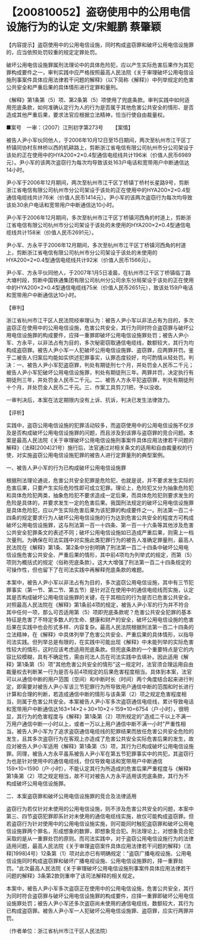 # 【200810052】盗窃使用中的公用电信设施行为的认定 文/宋鲲鹏 蔡肇颖

【内容提示】盗窃使用中的公用电信设施，同时构成盗窃罪和破坏公用电信设施罪的，应当依照处罚较重的规定定罪处罚。

破坏公用电信设施罪属刑法理论中的具体危险犯，应以产生实际危害后果作为其犯罪构成要件之一，审判实践中应严格按照最高人民法院《关于审理破坏公用电信设施刑事案件具体应用法律若干问题的解释》（以下简称《解释》）中列举规定的危害公共安全和严重后果的具体情形进行定罪和量刑。

《解释》第1条第（5）项、第2条第（5）项使用了兜底条款。审判实践中如何适用兜底条款，如何准确认定行为人的行为是否属于其他危害公共安全的情形、是否造成其他严重后果，要求法官应根据立法精神，恰当行使自由裁量权。

■案号　一审：（2007）江刑初字第273号 　　【案情】

被告人尹小军伙同他人，于2006年10月12日至15日期间，两次至杭州市江干区丁桥镇同协村东林桥以西的机耕路上，剪断浙江省电信有限公司杭州市分公司架设于该处的正在使用中的HYA200×2×0.4型通信电缆线共计196米（价值人民币6989元）。尹小军的该两次盗窃行为每次均导致该处163户电话和宽带用户中断通信达14小时。

尹小军于2006年12月期间，两次至杭州市江干区丁桥镇丁桥村长星路9号，剪断浙江省电信有限公司杭州市分公司架设于该处的正在使用中的HYA200×2×0.4型通信电缆线共计76米（价值人民币1414元）。尹小军的该两次盗窃行为每次均导致该处30余户电话和宽带用户中断通信达10小时。

尹小军于2006年12月期间，多次至杭州市江干区丁桥镇河西角的村道上，剪断浙江省电信有限公司杭州市分公司架设于该处的未使用的HYA200×2×0.4型通信电缆线共计158米（价值人民币2691元）。

尹小军、方永平于2006年12月期间，多次至杭州市江干区丁桥镇河西角的村道上，剪断浙江省电信有限公司杭州市分公司架设于该处的未使用的HYA200×2×0.4型通信电缆线共计92米（价值人民币1566元）。

尹小军、方永平伙同他人，于2007年1月5日凌晨，在杭州市江干区丁桥镇临丁路大塘村段，剪断中国铁通集团有限公司杭州分公司余东分局架设于该处的正在使用中的HYA200×2×0.4型通信电缆线75米（价值人民币2651元），致该处159户电话和宽带用户中断通信达10小时。

【审判】

浙江省杭州市江干区人民法院经审理认为：被告人尹小军以非法占有为目的，多次盗窃正在使用中的公用电信设施，危害公共安全，其行为同时符合盗窃罪与破坏公用电信设施罪的构成要件，应择一重罪即破坏公用电信设施罪处罚；被告人尹小军、方永平，以非法占有为目的，多次秘密窃取通信电缆线，数额较大，其行为均构成盗窃罪。被告人尹小军一人犯破坏公用电信设施罪、盗窃罪，应两罪并罚。鉴于二被告人归案后均能如实供述犯罪事实，认罪态度较好，均可酌情从轻处罚。判决：一、被告人尹小军犯盗窃罪，判处有期徒刑七个月，并处罚金人民币二千元；被告人尹小军犯破坏公用电信设施罪，判处有期徒刑三年。两罪并罚，决定执行有期徒刑三年，并处罚金人民币二千元。二、被告人方永平犯盗窃罪，判处有期徒刑十个月，并处罚金人民币二千元。三、作案工具剪刀1把，予以没收。

一审判决后，本案在法定期限内没有上诉、抗诉，判决已发生法律效力。

【评析】

实践中，盗窃公用电信设施的犯罪活动较多，而盗窃使用中的公用电信设施不仅涉及是否构成破坏公用电信设施罪的问题，而且涉及到该罪与盗窃罪的竞合问题。本案是最高人民法院《关于审理破坏公用电信设施刑事案件具体应用法律若干问题的解释》（法释\[2004\]21号）施行后，法官通过对相关条文的适用和自由裁量权的行使，对实施盗窃公用电信设施犯罪的被告人进行定罪量刑的典型案例。

一、被告人尹小军的行为已构成破坏公用电信设施罪

根据刑法理论通说，危害公共安全犯罪是危险犯，也就是说，并不要求发生实际的危害后果，只要产生实际危险性即可成立犯罪。理论上，危险犯又分为抽象危险犯和具体危险犯两类，抽象危险犯不要求造成一定后果，而具体危险犯则要求发生的危险是具体的，并要求发生一定的危害后果。我国刑法规定的破坏公用电信设施罪是具体危险犯，应以产生实际危害后果为该犯罪的构成要件之一。刑法第一百二十四条的规定要求行为人破坏公用电信设施的行为达到危害公共安全的程度方可构成破坏公用电信设施罪，这与刑法第一百一十四条、第一百一十六条等其他涉及危害公共安全犯罪条文的表述不同；破坏公用电信设施如已造成严重后果，则需上一档次量刑。为确保在司法实践中对实施此类犯罪行为的被告人准确定罪量刑，最高人民法院在《解释》第1条、第2条中分别明确了刑法第一百二十四条中破坏公用电信设施危害公共安全、严重后果的情形，其中前4项均为列举式的规定，而第（5）项则为概括式的规定（俗称兜底条款）。这大大增强了刑法第一百二十四条规定的可操作性，但也留下了在司法实践中再解释兜底条款的难题。

本案中，被告人尹小军以非法占有为目的，多次盗窃公用电信设施，其中有三节犯罪事实（第一节、第二节、第五节）是针对正在使用中的通信电缆线而实施，认定其是否构成破坏公用电信设施罪的关键，在于其相应的行为是否已危害公共安全。对照最高人民法院在《解释》第1条前4项的规定，被告人尹小军的行为并不符合其中任何一项，那么可否适用第（5）项即兜底条款呢？危害公共安全犯罪的基本特征是危害了不特定多数人的生命、健康和财产的安全，破坏公用电信设施的危害后果在实践中也会形式多样、内容复杂。最高人民法院根据刑法第一百二十四条的立法精神，在《解释》中具体列举了危害公共安全、严重后果的具体情形，以指导司法实践。但列举总是有限的，在实践中可能出现《解释》中未能列举的实际危害性较大的情形，这时应该考虑适用兜底条款。但兜底条款的一个重要特点是它的内容比较模糊，具有不确定性，需由司法人员在司法实践中去填补。因此适用《解释》第1条第（5）项"其他危害公共安全的情形"这一规定时，法官须合理运用自由裁量权去判断某一行为是否与前4项规定的后果危害程度相当。具体到本案，法官可以从通信中断的用户范围（空间）和中断时长（时间）两个角度结合起来进行判定，即需要对被告人尹小军该三节犯罪行为所导致用户通信中断的范围和时长进行计算和合理的判断，若造成通信中断的情形与该条第（2）项之规定危害程度相当，则属于危害公共安全。本案被告人尹小军多次盗窃通信电缆线，累计导致电话和宽带用户中断通信达163×14×2＋30×10×2＋159×10=6754（户·小时），很明显，其行为的危害程度与《解释》第1条第（2）项所规定的"造成二千以上不满一万用户通信中断一小时以上，或者一万以上用户通信中断不满一小时"严重性相当。被告人尹小军为了追求盗窃通信电缆线的犯罪结果而放任危害公共安全危险的发生，且其多次盗窃行为在客观上亦造成了危害公共安全实际危害后果的发生，故应对被告人尹小军适用《解释》第1条第（5）项，其行为已构成破坏公用电信设施罪。同理，被告人方永平虽系被告人尹小军在第五节犯罪事实中的共犯，其盗窃行为也是针对使用中的通信电缆线，但仅导致电话和宽带用户中断通信159×10=1590（户·小时），不能认定其行为所造成的危害后果严重程度与《解释》第1条第（2）项之规定相当，故不可对被告人方永平适用该兜底条款，其行为不构成破坏公用电信设施罪。

二、本案盗窃罪和破坏公用电信设施罪的竞合及法律适用

盗窃行为若仅针对未使用的公用电信设施，则不涉及危害公共安全的问题，本案中第三、四节盗窃犯罪即系针对未使用的通信电缆线实施，故仅可能构成盗窃罪。但若盗窃行为针对使用中的公用电信设施实施，则可能同时触犯盗窃罪和破坏公用电信设施罪两个罪名，形成想象的数罪，即想象竞合犯。刑法理论上，对想象竞合犯采取的是从一重罪处罚的原则。而司法实践中，对于盗窃公用电信设施行为的法律适用问题，最高人民法院《关于审理盗窃案件具体应用法律若干问题的解释》（法释\[1998\]4号）12条第（1）项对此亦已有明确规定："盗窃广播电视设施、公用电信设施同时构成盗窃罪和破坏广播电视设施、公用电信设施罪的，择一重罪处罚。"此次最高人民法院《关于审理破坏公用电信设施刑事案件具体应用法律若干问题的解释》3条第2款则重申了该司法解释的相关规定。

本案中，被告人尹小军多次盗窃正在使用中的公用电信设施，危害公共安全，其行为同时符合盗窃罪与破坏公用电信设施罪的构成要件，应择一重罪即破坏公用电信设施罪处罚；被告人尹小军还多次盗窃尚未使用的通信电缆线，数额较大，其行为已构成盗窃罪。被告人尹小军一人犯破坏公用电信设施罪、盗窃罪，应实行两罪并罚。

（作者单位：浙江省杭州市江干区人民法院）